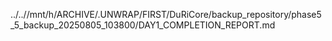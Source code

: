 ../..//mnt/h/ARCHIVE/.UNWRAP/FIRST/DuRiCore/backup_repository/phase5_5_backup_20250805_103800/DAY1_COMPLETION_REPORT.md